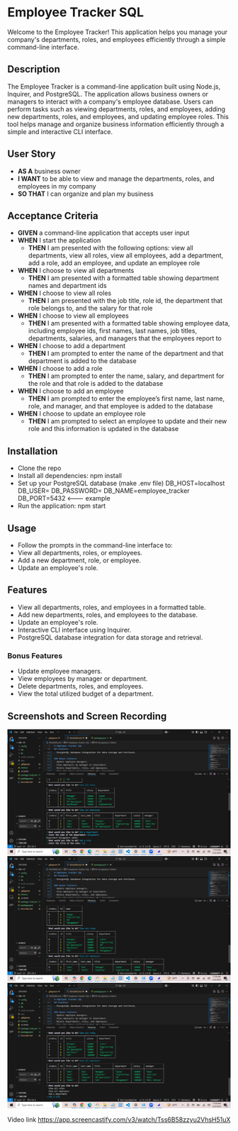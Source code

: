 # Employee Tracker SQL
Welcome to the Employee Tracker! This application helps you manage your company's departments, roles, and employees efficiently through a simple command-line interface.

## Description
The Employee Tracker is a command-line application built using Node.js, Inquirer, and PostgreSQL. The application allows business owners or managers to interact with a company's employee database. Users can perform tasks such as viewing departments, roles, and employees, adding new departments, roles, and employees, and updating employee roles. This tool helps manage and organize business information efficiently through a simple and interactive CLI interface.

## User Story
- **AS A** business owner  
- **I WANT** to be able to view and manage the departments, roles, and employees in my company  
- **SO THAT** I can organize and plan my business  

## Acceptance Criteria
- **GIVEN** a command-line application that accepts user input  
- **WHEN** I start the application  
  - **THEN** I am presented with the following options: view all departments, view all roles, view all employees, add a department, add a role, add an employee, and update an employee role  
- **WHEN** I choose to view all departments  
  - **THEN** I am presented with a formatted table showing department names and department ids  
- **WHEN** I choose to view all roles  
  - **THEN** I am presented with the job title, role id, the department that role belongs to, and the salary for that role  
- **WHEN** I choose to view all employees  
  - **THEN** I am presented with a formatted table showing employee data, including employee ids, first names, last names, job titles, departments, salaries, and managers that the employees report to  
- **WHEN** I choose to add a department  
  - **THEN** I am prompted to enter the name of the department and that department is added to the database  
- **WHEN** I choose to add a role  
  - **THEN** I am prompted to enter the name, salary, and department for the role and that role is added to the database  
- **WHEN** I choose to add an employee  
  - **THEN** I am prompted to enter the employee’s first name, last name, role, and manager, and that employee is added to the database  
- **WHEN** I choose to update an employee role  
  - **THEN** I am prompted to select an employee to update and their new role and this information is updated in the database  

## Installation
- Clone the repo
- Install all dependencies: npm install
- Set up your PostgreSQL database (make .env file)
DB_HOST=localhost
DB_USER=<your-username>
DB_PASSWORD=<your-password>
DB_NAME=employee_tracker
DB_PORT=5432 <--- example
- Run the application: npm start

## Usage
   - Follow the prompts in the command-line interface to:
   - View all departments, roles, or employees.
   - Add a new department, role, or employee.
   - Update an employee's role.

## Features
- View all departments, roles, and employees in a formatted table.
- Add new departments, roles, and employees to the database.
- Update an employee's role.
- Interactive CLI interface using Inquirer.
- PostgreSQL database integration for data storage and retrieval.

### Bonus Features
- Update employee managers.
- View employees by manager or department.
- Delete departments, roles, and employees.
- View the total utilized budget of a department.


## Screenshots and Screen Recording
![Image Alt](https://github.com/DippaFudd/SQL--ET/blob/3a4e4b50732039106df3c49b5ff853e774e12689/2025-03-22%20(1).png)
![Image Alt](https://github.com/DippaFudd/SQL--ET/blob/3a4e4b50732039106df3c49b5ff853e774e12689/2025-03-22%20(3).png)
![Image Alt](https://github.com/DippaFudd/SQL--ET/blob/3a4e4b50732039106df3c49b5ff853e774e12689/2025-03-22%20(4).png)

Video link
https://app.screencastify.com/v3/watch/Tss6B58zzyu2VhsH51uX

